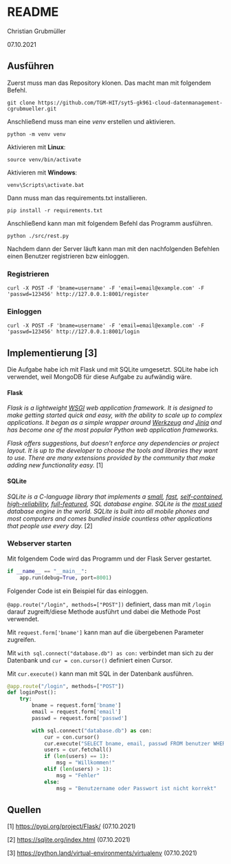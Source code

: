 # README

Christian Grubmüller

07.10.2021

## Ausführen

Zuerst muss man das Repository klonen. Das macht man mit folgendem Befehl.

```
git clone https://github.com/TGM-HIT/syt5-gk961-cloud-datenmanagement-cgrubmueller.git
```

Anschließend muss man eine *venv* erstellen und aktivieren.

```
python -m venv venv
```

Aktivieren mit **Linux**:

```
source venv/bin/activate
```

Aktivieren mit **Windows**:

```
venv\Scripts\activate.bat
```

Dann muss man das requirements.txt installieren.

```
pip install -r requirements.txt
```

Anschließend kann man mit folgendem Befehl das Programm ausführen.

```
python ./src/rest.py
```

Nachdem dann der Server läuft kann man mit den nachfolgenden Befehlen einen Benutzer registrieren bzw einloggen.

### Registrieren

```
curl -X POST -F 'bname=username' -F 'email=email@example.com' -F 'passwd=123456' http://127.0.0.1:8001/register
```

### Einloggen

```
curl -X POST -F 'bname=username' -F 'email=email@example.com' -F 'passwd=123456' http://127.0.0.1:8001/login
```



## Implementierung [3]

Die Aufgabe habe ich mit Flask und mit SQLite umgesetzt. SQLite habe ich verwendet, weil MongoDB für diese Aufgabe zu aufwändig wäre.

#### Flask

*Flask is a lightweight [WSGI](https://wsgi.readthedocs.io/) web application framework. It is designed to make getting started quick and easy, with the ability to scale up to complex applications. It began as a simple wrapper around [Werkzeug](https://werkzeug.palletsprojects.com/) and [Jinja](https://jinja.palletsprojects.com/) and has become one of the most popular Python web application frameworks.*

*Flask offers suggestions, but doesn’t enforce any dependencies or project layout. It is up to the developer to choose the tools and libraries they want to use. There are many extensions provided by the community that make adding new functionality easy.* [1]

#### SQLite

*SQLite is a C-language library that implements a [small](https://sqlite.org/footprint.html), [fast](https://sqlite.org/fasterthanfs.html), [self-contained](https://sqlite.org/selfcontained.html),  [high-reliability](https://sqlite.org/hirely.html), [full-featured](https://sqlite.org/fullsql.html), SQL database engine. SQLite is the [most used](https://sqlite.org/mostdeployed.html) database engine in the world. SQLite is built into all mobile phones and most computers and comes bundled inside countless other applications that people use every day.* [2]

### Webserver starten

Mit folgendem Code wird das Programm und der Flask Server gestartet.

```python
if __name__ == "__main__":
    app.run(debug=True, port=8001)
```

Folgender Code ist ein Beispiel für das einloggen.

`@app.route("/login", methods=["POST"])` definiert, dass man mit `/login` darauf zugreift/diese Methode ausführt und dabei die Methode Post verwendet.

Mit `request.form['bname']` kann man auf die übergebenen Parameter zugreifen.

Mit `with sql.connect("database.db") as con:` verbindet man sich zu der Datenbank und `cur = con.cursor()` definiert einen Cursor.

Mit `cur.execute()` kann man mit SQL in der Datenbank ausführen.

```python
@app.route("/login", methods=["POST"])
def loginPost():
    try:
        bname = request.form['bname']
        email = request.form['email']
        passwd = request.form['passwd']

        with sql.connect("database.db") as con:
            cur = con.cursor()
            cur.execute("SELECT bname, email, passwd FROM benutzer WHERE email = ? AND passwd = ?", (email, hash(passwd)))
            users = cur.fetchall()
            if (len(users) == 1):
                msg = "Willkommen!"
            elif (len(users) > 1):
                msg = "Fehler"
            else:
                msg = "Benutzername oder Passwort ist nicht korrekt"
```

## Quellen

[1] https://pypi.org/project/Flask/ (07.10.2021)

[2] https://sqlite.org/index.html (07.10.2021)

[3] https://python.land/virtual-environments/virtualenv (07.10.2021)